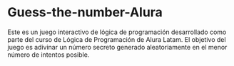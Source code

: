 # Guess-the-number-Alura
Este es un juego interactivo de lógica de programación desarrollado como parte del curso de Lógica de Programación de Alura Latam. El objetivo del juego es adivinar un número secreto generado aleatoriamente en el menor número de intentos posible.
